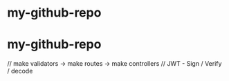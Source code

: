 # my-github-repo
# my-github-repo
// make validators -> make routes -> make controllers 
// JWT - Sign / Verify / decode